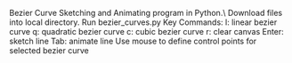 Bezier Curve Sketching and Animating program in Python.\\
Download files into local directory. 
Run bezier_curves.py
Key Commands:
  l: linear bezier curve
  q: quadratic bezier curve
  c: cubic bezier curve
  r: clear canvas
  Enter: sketch line
  Tab: animate line
Use mouse to define control points for selected bezier curve
